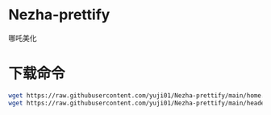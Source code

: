 # Nezha-prettify
哪吒美化
# 下载命令
```bash
wget https://raw.githubusercontent.com/yuji01/Nezha-prettify/main/home.html
wget https://raw.githubusercontent.com/yuji01/Nezha-prettify/main/header.html
```

